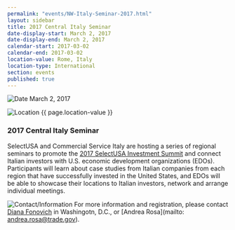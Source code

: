 ```yaml
---
permalink: "events/NW-Italy-Seminar-2017.html"
layout: sidebar
title: 2017 Central Italy Seminar
date-display-start: March 2, 2017
date-display-end: March 2, 2017
calendar-start: 2017-03-02
calendar-end: 2017-03-02
location-value: Rome, Italy
location-type: International
section: events
published: true
---
```


![Date](https://google.github.io/material-design-icons/action/svg/design/ic_event_24px.svg "Date") March 2, 2017

![Location](http://google.github.io/material-design-icons/social/svg/design/ic_location_city_24px.svg "Location") {{ page.location-value }}

### 2017 Central Italy Seminar

SelectUSA and Commercial Service Italy are hosting a series of regional seminars to promote the [2017 SelectUSA Investment Summit](https://www.selectusa.gov/selectusa-summit) and connect Italian investors with U.S. economic development organizations (EDOs). Participants will learn about case studies from Italian companies from each region that have successfully invested in the United States, and EDOs will be able to showcase their locations to Italian investors, network and arrange individual meetings.    

![Contact/Information](http://google.github.io/material-design-icons/action/svg/design/ic_speaker_notes_24px.svg "Contact/Information") For more information and registration, please contact [Diana Fonovich](mailto:diana.fonovich@trade.gov) in Washingotn, D.C., or [Andrea Rosa](mailto: andrea.rosa@trade.gov).
